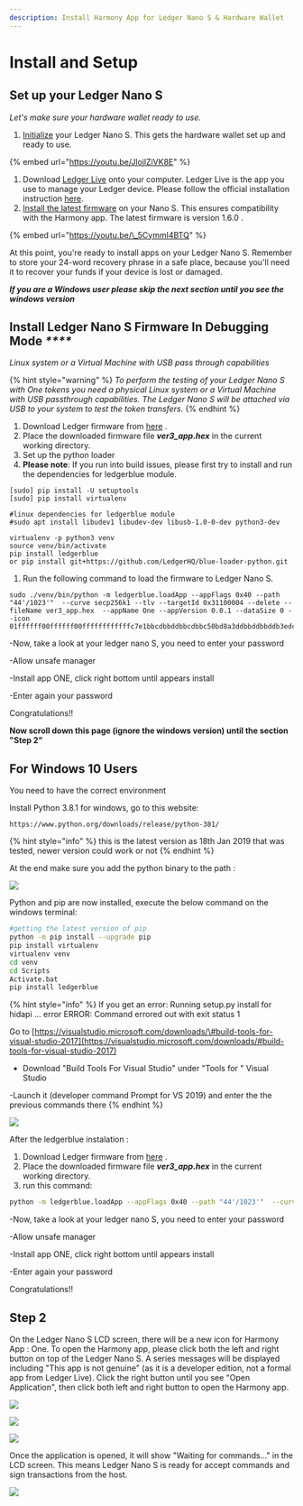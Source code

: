 ```yaml
---
description: Install Harmony App for Ledger Nano S & Hardware Wallet
---
```


# Install and Setup

## Set up your Ledger Nano S

_Let's make sure your hardware wallet ready to use._

1. [Initialize](https://support.ledgerwallet.com/hc/en-us/articles/360000613793) your Ledger Nano S. This gets the hardware wallet set up and ready to use.

{% embed url="https://youtu.be/JlojlZiVK8E" %}

1. Download [Ledger Live](https://support.ledgerwallet.com/hc/en-us/articles/360006395553/) onto your computer. Ledger Live is the app you use to manage your Ledger device.  Please follow the official installation instruction [here](https://support.ledger.com/hc/en-us/articles/360006395553). 
2. [Install the latest firmware](https://support.ledgerwallet.com/hc/en-us/articles/360002731113) on your Nano S. This ensures compatibility with the Harmony app. The latest firmware is version 1.6.0 .   

{% embed url="https://youtu.be/\_5CymmI4BTQ" %}

At this point, you're ready to install apps on your Ledger Nano S. Remember to store your 24-word recovery phrase in a safe place, because you'll need it to recover your funds if your device is lost or damaged.

_**If you are a Windows user please skip the next section until you see the windows version**_

## Install Ledger Nano S Firmware In Debugging Mode _****_ 

_Linux system or a Virtual Machine with USB pass through capabilities_

{% hint style="warning" %}
_To perform the testing of your Ledger Nano S with One tokens you need a physical Linux system or a Virtual Machine with USB passthrough capabilities. The Ledger Nano S will be attached via USB to your system to test the token transfers._
{% endhint %}

1. Download Ledger firmware from [here](https://s3-us-west-1.amazonaws.com/pub.harmony.one/release/ledger_firmware/ver3_app.hex) .
2. Place the downloaded firmware file _**ver3\_app.hex**_ in the current working directory.
3. Set up the python loader
4. **Please note**: If you run into build issues, please first try to install and run the dependencies for ledgerblue module.

```text
[sudo] pip install -U setuptools
[sudo] pip install virtualenv

#linux dependencies for ledgerblue module  
#sudo apt install libudev1 libudev-dev libusb-1.0-0-dev python3-dev

virtualenv -p python3 venv
source venv/bin/activate
pip install ledgerblue
or pip install git+https://github.com/LedgerHQ/blue-loader-python.git
```

1. Run the following command to load the firmware to Ledger Nano S.

```text
sudo ./venv/bin/python -m ledgerblue.loadApp --appFlags 0x40 --path "44'/1023'"  --curve secp256k1 --tlv --targetId 0x31100004 --delete --fileName ver3_app.hex  --appName One --appVersion 0.0.1 --dataSize 0 --icon 01ffffff00ffffff00ffffffffffffc7e1bbcdbbddbbcdbbc50bd8a3ddbbddbbddb3edc7e3ffffffff
```

-Now, take a look at your ledger nano S, you need to enter your password

-Allow unsafe manager

-Install app ONE, click right bottom until appears install

-Enter again your password

Congratulations!!

**Now scroll down this page \(ignore the windows version\) until the section "Step 2"**

## For Windows 10 Users

 You need to have the correct environment

Install Python 3.8.1 for windows, go to this website:

```
https://www.python.org/downloads/release/python-381/
```

{% hint style="info" %}
this is the latest version as 18th Jan 2019 that was tested, newer version could work or not
{% endhint %}

At the end make sure you add the python binary to the path :

![](../../.gitbook/assets/image%20%2844%29.png)

Python and pip are now installed, execute the below command on the windows terminal:

```bash
#getting the latest version of pip
python -m pip install --upgrade pip
pip install virtualenv
virtualenv venv
cd venv
cd Scripts
Activate.bat
pip install ledgerblue
```

{% hint style="info" %}
If you get an error: Running setup.py install for hidapi ... error ERROR: Command errored out with exit status 1

Go to [https://visualstudio.microsoft.com/downloads/\#build-tools-for-visual-studio-2017](https://visualstudio.microsoft.com/downloads/#build-tools-for-visual-studio-2017)

- Download "Build Tools For Visual Studio" under "Tools for " Visual Studio

-Launch it \(developer command Prompt for VS 2019\) and enter the the previous commands there
{% endhint %}

![](../../.gitbook/assets/image%20%281%29.png)

After the ledgerblue instalation :

1. Download Ledger firmware from [here](https://s3-us-west-1.amazonaws.com/pub.harmony.one/release/ledger_firmware/ver3_app.hex) .
2. Place the downloaded firmware file _**ver3\_app.hex**_ in the current working directory.
3. run this command:

```bash
python -m ledgerblue.loadApp --appFlags 0x40 --path "44'/1023'"  --curve secp256k1 --tlv --targetId 0x31100004 --delete --fileName ver3_app.hex  --appName One --appVersion 0.0.1 --dataSize 0 --icon 01ffffff00ffffff00ffffffffffffc7e1bbcdbbddbbcdbbc50bd8a3ddbbddbbddb3edc7e3ffffffff
```

-Now, take a look at your ledger nano S, you need to enter your password

-Allow unsafe manager

-Install app ONE, click right bottom until appears install

-Enter again your password

Congratulations!!

## Step 2

On the Ledger Nano S LCD screen, there will be a new icon for Harmony App : One. To open the Harmony app, please click both the left and right button on top of the Ledger Nano S. A series messages will be displayed including "This app is not genuine" \(as it is a developer edition, not a formal app from Ledger Live\). Click the right button until you see "Open Application",  then click both left and right button to open the Harmony app. 

![](../../.gitbook/assets/image%20%2838%29.png)

![](../../.gitbook/assets/image%20%2822%29.png)

![](../../.gitbook/assets/image%20%2841%29.png)

Once the application is opened, it will show "Waiting for commands..." in the LCD screen. This means Ledger Nano S is ready for accept commands and sign transactions from the host.

![](../../.gitbook/assets/image%20%2817%29.png)

## 

